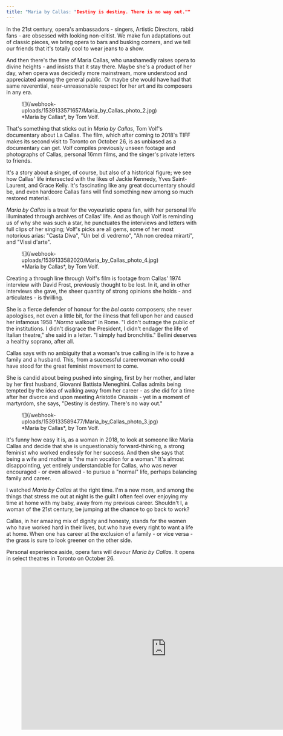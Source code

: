 ```yaml
---
title: "Maria by Callas: "Destiny is destiny. There is no way out.""
---
```


In the 21st century, opera's ambassadors - singers, Artistic Directors, rabid fans - are obsessed with looking non-elitist. We make fun adaptations out of classic pieces, we bring opera to bars and busking corners, and we tell our friends that it's totally cool to wear jeans to a show.

And then there's the time of Maria Callas, who unashamedly raises opera to divine heights - and insists that it stay there. Maybe she's a product of her day, when opera was decidedly more mainstream, more understood and appreciated among the general public. Or maybe she would have had that same reverential, near-unreasonable respect for her art and its composers in any era.

<figure data-type="image">
![](/webhook-uploads/1539133571657/Maria_by_Callas_photo_2.jpg)
<figcaption>*Maria by Callas*, by Tom Volf.</figcaption>
</figure>

That's something that sticks out in *Maria by Callas*, Tom Volf's documentary about La Callas. The film, which after coming to 2018's TIFF makes its second visit to Toronto on October 26, is as unbiased as a documentary can get. Volf compiles previously unseen footage and photographs of Callas, personal 16mm films, and the singer's private letters to friends. 

It's a story about a singer, of course, but also of a historical figure; we see how Callas' life intersected with the likes of Jackie Kennedy, Yves Saint-Laurent, and Grace Kelly. It's fascinating like any great documentary should be, and even hardcore Callas fans will find something new among so much restored material.

*Maria by Callas* is a treat for the voyeuristic opera fan, with her personal life illuminated through archives of Callas' life. And as though Volf is reminding us of why she was such a star, he punctuates the interviews and letters with full clips of her singing; Volf's picks are all gems, some of her most notorious arias: "Casta Diva", "Un bel dì vedremo", "Ah non credea mirarti", and "Vissi d'arte".

<figure data-type="image">
![](/webhook-uploads/1539133582020/Maria_by_Callas_photo_4.jpg)
<figcaption>*Maria by Callas*, by Tom Volf.</figcaption>
</figure>

Creating a through line through Volf's film is footage from Callas' 1974 interview with David Frost, previously thought to be lost. In it, and in other interviews she gave, the sheer quantity of strong opinions she holds - and articulates - is thrilling.

She is a fierce defender of honour for the *bel canto* composers; she never apologises, not even a little bit, for the illness that fell upon her and caused her infamous 1958 "*Norma* walkout" in Rome. "I didn't outrage the public of the institutions. I didn't disgrace the President, I didn't endager the life of Italian theatre," she said in a letter. "I simply had bronchitis." Bellini deserves a healthy soprano, after all.

Callas says with no ambiguity that a woman's true calling in life is to have a family and a husband. This, from a successful careerwoman who could have stood for the great feminist movement to come.

She is candid about being pushed into singing, first by her mother, and later by her first husband, Giovanni Battista Meneghini. Callas admits being tempted by the idea of walking away from her career - as she did for a time after her divorce and upon meeting Aristotle Onassis - yet in a moment of martyrdom, she says, "Destiny is destiny. There's no way out."

<figure data-type="image">
![](/webhook-uploads/1539133589477/Maria_by_Callas_photo_3.jpg)
<figcaption>*Maria by Callas*, by Tom Volf.</figcaption>
</figure>

It's funny how easy it is, as a woman in 2018, to look at someone like Maria Callas and decide that she is unquestionably forward-thinking, a strong feminist who worked endlessly for her success. And then she says that being a wife and mother is "the main vocation for a woman." It's almost disappointing, yet entirely understandable for Callas, who was never encouraged - or even allowed - to pursue a "normal" life, perhaps balancing family and career.

I watched *Maria by Callas* at the right time. I'm a new mom, and among the things that stress me out at night is the guilt I often feel over enjoying my time at home with my baby, away from my previous career. Shouldn't I, a woman of the 21st century, be jumping at the chance to go back to work? 

Callas, in her amazing mix of dignity and honesty, stands for the women who have worked hard in their lives, but who have every right to want a life at home. When one has career at the exclusion of a family - or vice versa - the grass is sure to look greener on the other side.

Personal experience aside, opera fans will devour *Maria by Callas*. It opens in select theatres in Toronto on October 26.

<figure data-type="video">
<iframe width="766" height="431" src="https://www.youtube.com/embed/3xmsGzhhDGE" frameborder="0" allow="autoplay; encrypted-media" allowfullscreen></iframe>
</figure>
